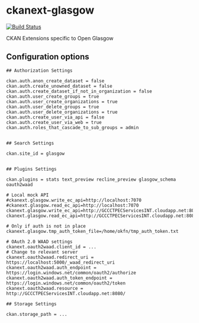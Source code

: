ckanext-glasgow
===============

[![Build Status](https://travis-ci.org/okfn/ckanext-glasgow.svg?branch=master)](https://travis-ci.org/okfn/ckanext-glasgow)

CKAN Extensions specific to Open Glasgow


## Configuration options

    ## Authorization Settings

    ckan.auth.anon_create_dataset = false
    ckan.auth.create_unowned_dataset = false
    ckan.auth.create_dataset_if_not_in_organization = false
    ckan.auth.user_create_groups = true
    ckan.auth.user_create_organizations = true
    ckan.auth.user_delete_groups = true
    ckan.auth.user_delete_organizations = true
    ckan.auth.create_user_via_api = false
    ckan.auth.create_user_via_web = true
    ckan.auth.roles_that_cascade_to_sub_groups = admin


    ## Search Settings

    ckan.site_id = glasgow


    ## Plugins Settings

    ckan.plugins = stats text_preview recline_preview glasgow_schema oauth2waad

    # Local mock API
    #ckanext.glasgow.write_ec_api=http://localhost:7070
    #ckanext.glasgow.read_ec_api=http://localhost:7070
    ckanext.glasgow.write_ec_api=http://GCCCTPECServicesINT.cloudapp.net:8080
    ckanext.glasgow.read_ec_api=http://GCCCTPECServicesINT.cloudapp.net:8081

    # Only if auth is not in place
    ckanext.glasgow.tmp_auth_token_file=/home/okfn/tmp_auth_token.txt

    # OAuth 2.0 WAAD settings
    ckanext.oauth2waad.client_id = ...
    # Change to relevant server
    ckanext.oauth2waad.redirect_uri = https://localhost:5000/_waad_redirect_uri
    ckanext.oauth2waad.auth_endpoint = https://login.windows.net/common/oauth2/authorize
    ckanext.oauth2waad.auth_token_endpoint = https://login.windows.net/common/oauth2/token
    ckanext.oauth2waad.resource = http://GCCCTPECServicesINT.cloudapp.net:8080/

    ## Storage Settings

    ckan.storage_path = ...

